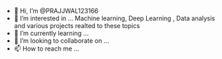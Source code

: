 - 👋 Hi, I’m @PRAJJWAL123166
- 👀 I’m interested in ... Machine learning, Deep Learning , Data analysis and various projects realted to these topics
- 🌱 I’m currently learning ...
- 💞️ I’m looking to collaborate on ...
- 📫 How to reach me ...

<!---
PRAJJWAL123166/PRAJJWAL123166 is a ✨ special ✨ repository because its `README.md` (this file) appears on your GitHub profile.
You can click the Preview link to take a look at your changes.
--->
